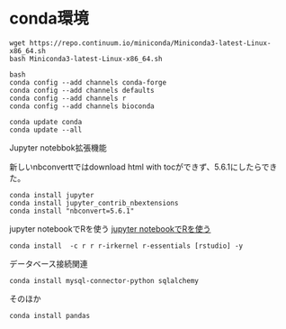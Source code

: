 # conda環境

```
wget https://repo.continuum.io/miniconda/Miniconda3-latest-Linux-x86_64.sh
bash Miniconda3-latest-Linux-x86_64.sh

bash
conda config --add channels conda-forge
conda config --add channels defaults
conda config --add channels r
conda config --add channels bioconda
```
```
conda update conda
conda update --all
```



Jupyter notebbok拡張機能

新しいnbconverttではdownload html with tocができず、5.6.1にしたらできた。
```
conda install jupyter
conda install jupyter_contrib_nbextensions
conda install "nbconvert=5.6.1"
```

jupyter notebookでRを使う
[jupyter notebookでRを使う](https://nxdataka.netlify.app/rjup/)
```
conda install  -c r r r-irkernel r-essentials [rstudio] -y
```
データベース接続関連
```
conda install mysql-connector-python sqlalchemy
```

そのほか
```
conda install pandas
```
